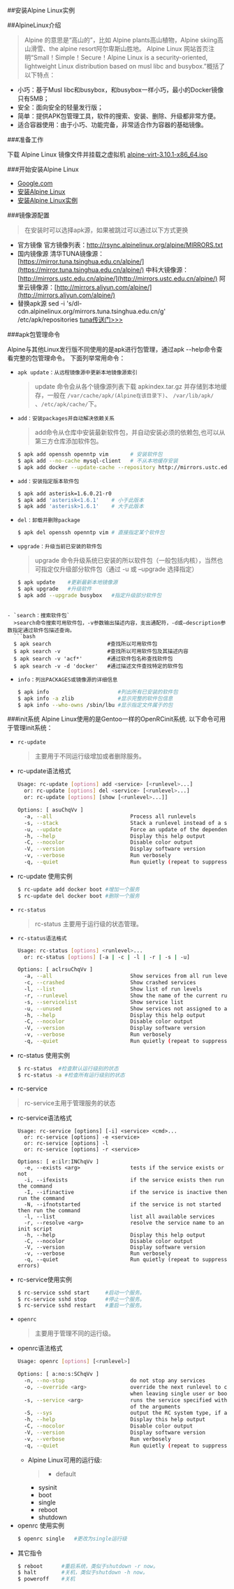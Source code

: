 ##安装Alpine Linux实例

##AlpineLinux介绍

>Alpine 的意思是“高山的”，比如 Alpine plants高山植物，Alpine skiing高山滑雪、the alpine resort阿尔卑斯山胜地。
>Alpine Linux 网站首页注明“Small！Simple！Secure！Alpine Linux is a security-oriented, lightweight Linux distribution based on musl libc and busybox.”概括了以下特点：

  - 小巧：基于Musl libc和busybox，和busybox一样小巧，最小的Docker镜像只有5MB；
  - 安全：面向安全的轻量发行版；
  - 简单：提供APK包管理工具，软件的搜索、安装、删除、升级都非常方便。
  - 适合容器使用：由于小巧、功能完备，非常适合作为容器的基础镜像。

###准备工作

下载 Alpine Linux 镜像文件并挂载之虚拟机 [alpine-virt-3.10.1-x86_64.iso](https://www.alpinelinux.org/downloads/)

###开始安装Alpine Linux
  - [Google.com](Google.com)
  - [安装Alpine Linux](https://ncc0706.github.io/2018/02/08/install-alpine-linux/)
  - [安装Alpine Linux实例](https://unixetc.com/post/vmware-installs-alpine-linux-instance/)


###镜像源配置
>在安装时可以选择apk源，如果被跳过可以通过以下方式更换

- 官方镜像
  官方镜像列表：http://rsync.alpinelinux.org/alpine/MIRRORS.txt
- 国内镜像源
  清华TUNA镜像源：[https://mirror.tuna.tsinghua.edu.cn/alpine/](https://mirror.tuna.tsinghua.edu.cn/alpine/)
  中科大镜像源：[http://mirrors.ustc.edu.cn/alpine/](http://mirrors.ustc.edu.cn/alpine/)
  阿里云镜像源：[http://mirrors.aliyun.com/alpine/](http://mirrors.aliyun.com/alpine/)
- 替换apk源
  sed -i 's/dl-cdn.alpinelinux.org/mirrors.tuna.tsinghua.edu.cn/g' /etc/apk/repositories
  [tuna传送门>>>](https://mirrors.tuna.tsinghua.edu.cn/help/alpine/)

###apk包管理命令

Alpine与其他Linux发行版不同使用的是apk进行包管理，通过apk --help命令查看完整的包管理命令。
下面列举常用命令：

- ```apk update：从远程镜像源中更新本地镜像源索引```

  >update 命令会从各个镜像源列表下载 apkindex.tar.gz 并存储到本地缓存，一般在 `/var/cache/apk/(Alpine在该目录下)`、 `/var/lib/apk/` 、`/etc/apk/cache/`下。

- `add：安装packages并自动解决依赖关系`

  >add命令从仓库中安装最新软件包，并自动安装必须的依赖包,也可以从第三方仓库添加软件包。

  ```bash
  $ apk add openssh openntp vim       # 安装软件包
  $ apk add --no-cache mysql-client   # 不从本地缓存安装
  $ apk add docker --update-cache --repository http://mirrors.ustc.edu.cn/alpine/v3.4/main/ --allow-untrusted  # 指定源安装
  ```

- `add：安装指定版本软件包`

  ```bash
  $ apk add asterisk=1.6.0.21-r0
  $ apk add 'asterisk<1.6.1'    # 小于此版本
  $ apk add 'asterisk>1.6.1'    # 大于此版本
  ```

- `del：卸载并删除package`
  ```bash
  $ apk del openssh openntp vim # 直接指定某个软件包
  ```

- `upgrade：升级当前已安装的软件包`
  >upgrade 命令升级系统已安装的所以软件包（一般包括内核），当然也可指定仅升级部分软件包（通过 -u 或 –upgrade 选择指定）

  ```bash
  $ apk update    #更新最新本地镜像源
  $ apk upgrade   #升级软件
  $ apk add --upgrade busybox   #指定升级部分软件包
```

- `search：搜索软件包`
  >search命令搜索可用软件包，-v参数输出描述内容，支出通配符，-d或–description参数指定通过软件包描述查询。
  ```bash
  $ apk search                  #查找所以可用软件包
  $ apk search -v               #查找所以可用软件包及其描述内容
  $ apk search -v 'acf*'        #通过软件包名称查找软件包
  $ apk search -v -d 'docker'   #通过描述文件查找特定的软件包
  ```

- `info：列出PACKAGES或镜像源的详细信息`
  ```bash
  $ apk info                      #列出所有已安装的软件包
  $ apk info -a zlib              #显示完整的软件包信息
  $ apk info --who-owns /sbin/lbu #显示指定文件属于的包
  ```

###init系统
Alpine Linux使用的是Gentoo一样的OpenRCinit系统.
以下命令可用于管理init系统：
- `rc-update`
  >主要用于不同运行级增加或者删除服务。

- rc-update语法格式
  ```bash
  Usage: rc-update [options] add <service> [<runlevel>...]
    or: rc-update [options] del <service> [<runlevel>...]
    or: rc-update [options] [show [<runlevel>...]]

  Options: [ asuChqVv ]
    -a, --all                         Process all runlevels
    -s, --stack                       Stack a runlevel instead of a service
    -u, --update                      Force an update of the dependency tree
    -h, --help                        Display this help output
    -C, --nocolor                     Disable color output
    -V, --version                     Display software version
    -v, --verbose                     Run verbosely
    -q, --quiet                       Run quietly (repeat to suppress errors)
  ```

- rc-update 使用实例
  ```bash
  $ rc-update add docker boot #增加一个服务
  $ rc-update del docker boot #删除一个服务
  ```

- `rc-status`
  >rc-status 主要用于运行级的状态管理。

- `rc-status语法格式`
  ```bash
  Usage: rc-status [options] <runlevel>...
    or: rc-status [options] [-a | -c | -l | -r | -s | -u]

  Options: [ aclrsuChqVv ]
    -a, --all                         Show services from all run levels
    -c, --crashed                     Show crashed services
    -l, --list                        Show list of run levels
    -r, --runlevel                    Show the name of the current runlevel
    -s, --servicelist                 Show service list
    -u, --unused                      Show services not assigned to any runlevel
    -h, --help                        Display this help output
    -C, --nocolor                     Disable color output
    -V, --version                     Display software version
    -v, --verbose                     Run verbosely
    -q, --quiet                       Run quietly (repeat to suppress errors)
  ```
- rc-status 使用实例
  ```bash
  $ rc-status  #检查默认运行级别的状态
  $ rc-status -a #检查所有运行级别的状态
  ```
- rc-service
>rc-service主用于管理服务的状态
- rc-service语法格式
  ```
  Usage: rc-service [options] [-i] <service> <cmd>...
    or: rc-service [options] -e <service>
    or: rc-service [options] -l
    or: rc-service [options] -r <service>

  Options: [ e:ilr:INChqVv ]
    -e, --exists <arg>                tests if the service exists or not
    -i, --ifexists                    if the service exists then run the command
    -I, --ifinactive                  if the service is inactive then run the command
    -N, --ifnotstarted                if the service is not started then run the command
    -l, --list                        list all available services
    -r, --resolve <arg>               resolve the service name to an init script
    -h, --help                        Display this help output
    -C, --nocolor                     Disable color output
    -V, --version                     Display software version
    -v, --verbose                     Run verbosely
    -q, --quiet                       Run quietly (repeat to suppress errors)
  ```
- rc-service使用实例
  ```bash
  $ rc-service sshd start     #启动一个服务。
  $ rc-service sshd stop      #停止一个服务。
  $ rc-service sshd restart   #重启一个服务。
  ```
- `openrc`
  >主要用于管理不同的运行级。
- openrc语法格式
  ```bash
  Usage: openrc [options] [<runlevel>]

  Options: [ a:no:s:SChqVv ]
    -n, --no-stop                     do not stop any services
    -o, --override <arg>              override the next runlevel to change into
                                      when leaving single user or boot runlevels
    -s, --service <arg>               runs the service specified with the rest
                                      of the arguments
    -S, --sys                         output the RC system type, if any
    -h, --help                        Display this help output
    -C, --nocolor                     Disable color output
    -V, --version                     Display software version
    -v, --verbose                     Run verbosely
    -q, --quiet                       Run quietly (repeat to suppress errors)
  ```
  - Alpine Linux可用的运行级:
    >- default
     - sysinit
     - boot
     - single
     - reboot
     - shutdown
- openrc 使用实例
  ```bash
  $ openrc single   #更改为single运行级
  ```
- 其它指令
  ```bash
  $ reboot      #重启系统，类似于shutdown -r now。
  $ halt        #关机，类似于shutdown -h now。
  $ poweroff    #关机
  ```
